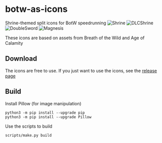 # botw-as-icons
Shrine-themed split icons for BotW speedrunning
![Shrine](https://github.com/iTNTPiston/botw-as-icons/blob/main/sample/Shrine.png)
![DLCShrine](https://github.com/iTNTPiston/botw-as-icons/blob/main/sample/DLCShrine.png)
![DoubleSword](https://github.com/iTNTPiston/botw-as-icons/blob/main/sample/DoubleSword.png)
![Magnesis](https://github.com/iTNTPiston/botw-as-icons/blob/main/sample/Magnesis.png)

These icons are based on assets from Breath of the Wild and Age of Calamity

## Download
The icons are free to use. If you just want to use the icons, see the [release page](https://github.com/iTNTPiston/botw-as-icons/releases)

## Build
Install Pillow (for image manipulation)
```
python3 -m pip install --upgrade pip
python3 -m pip install --upgrade Pillow
```
Use the scripts to build
```
scripts/make.py build
```


